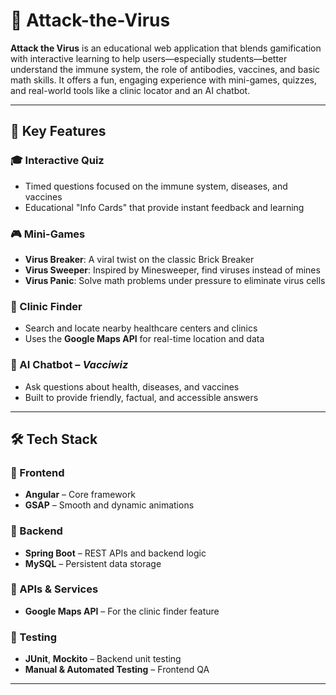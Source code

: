 # 🦠 Attack-the-Virus

**Attack the Virus** is an educational web application that blends gamification with interactive learning to help users—especially students—better understand the immune system, the role of antibodies, vaccines, and basic math skills. It offers a fun, engaging experience with mini-games, quizzes, and real-world tools like a clinic locator and an AI chatbot.

---

## 🌟 Key Features

### 🎓 Interactive Quiz
- Timed questions focused on the immune system, diseases, and vaccines
- Educational "Info Cards" that provide instant feedback and learning

### 🎮 Mini-Games
- **Virus Breaker**: A viral twist on the classic Brick Breaker
- **Virus Sweeper**: Inspired by Minesweeper, find viruses instead of mines
- **Virus Panic**: Solve math problems under pressure to eliminate virus cells

### 🏥 Clinic Finder
- Search and locate nearby healthcare centers and clinics
- Uses the **Google Maps API** for real-time location and data

### 🤖 AI Chatbot – *Vacciwiz*
- Ask questions about health, diseases, and vaccines
- Built to provide friendly, factual, and accessible answers

---

## 🛠 Tech Stack

### 🔹 Frontend
- **Angular** – Core framework
- **GSAP** – Smooth and dynamic animations

### 🔹 Backend
- **Spring Boot** – REST APIs and backend logic
- **MySQL** – Persistent data storage

### 🔹 APIs & Services
- **Google Maps API** – For the clinic finder feature

### 🔹 Testing
- **JUnit**, **Mockito** – Backend unit testing
- **Manual & Automated Testing** – Frontend QA

---





